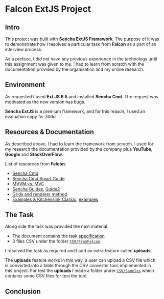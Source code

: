 # Falcon ExtJS Project

## Intro

This project was built with **Sencha ExtJS Framework**. The purpose of it was to demonstrate how I resolved a particular task from **Falcon** as a part of an interview process. 

As a preface, I did not have any previous experience in the technology until this assignment was given to me. I had to learn from scratch with the documentation provided by the organisation and my online research.

## Environment

As requested I used **Ext JS 6.5** and installed **Sencha Cmd**. The request was motivated as the new version has bugs.

**Sencha ExtJS** is a premium framework, and for this reason, I used an evaluation copy for 30dd

## Resources & Documentation

As described above, I had to learn the framework from scratch. I used for my research the documentation provided by the company plus **YouTube**, **Google** and **StackOverFlow**. 

List of resources from **Falcon**:

- [Sencha Cmd](https://www.sencha.com/products/extjs/cmd-download/)
- [Sencha Cmd Smart Guide](http://docs.sencha.com/extjs/6.0.2/guides/getting_started/getting_started.html)
- [MVVM vs. MVC](https://www.sencha.com/blog/ext-js-5-mvc-mvvm-and-more/)
- [Sencha Guides](http://docs.sencha.com/extjs/6.0.2/guides/core_concepts/classes.html), [Guide2](http://docs.sencha.com/extjs/6.0.2/guides/application_architecture/application_architecture.html)
- [Grids and renderer method](http://docs.sencha.com/extjs/6.0.2/classic/Ext.grid.Panel.html)
- [Examples & Kitchensink Classic](http://examples.sencha.com/extjs/6.2.0/examples/), [examples](http://examples.sencha.com/extjs/6.2.0/examples/kitchensink/) 

## The Task

Along side the task was provided the next material:

- The document contains the task [specification](https://github.com/Jakub41/Falcon-Extjs/blob/master/Doc/Nordantech_Ext%20JS_Challenge.pdf) 
- 3 files CSV under the folder [`CSV/FromFalcon`](https://github.com/Jakub41/Falcon-Extjs/tree/master/CSV/FromFalcon)

I resolved the task as required and I add an extra feature called **uploads**.

The **uploads** feature works in this way, a user can upload a CSV file which is converted into a table through the CSV converter tool, implemented in this project. For test the **uploads** I made a folder under [`CSV/Samples`](https://github.com/Jakub41/Falcon-Extjs/tree/master/CSV/Samples) which contains some CSV files for test the tool. 

## Conclusion




    

